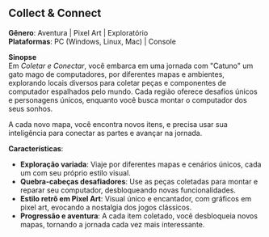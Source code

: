 ## Collect & Connect
**Gênero**: Aventura | Pixel Art | Exploratório  
**Plataformas**: PC (Windows, Linux, Mac) | Console

**Sinopse**  
Em *Coletar e Conectar*, você embarca em uma jornada com "Catuno" um gato mago de computadores, por diferentes mapas e ambientes, explorando locais diversos para coletar peças e componentes de computador espalhados pelo mundo. Cada região oferece desafios únicos e personagens únicos, enquanto você busca montar o computador dos seus sonhos.

A cada novo mapa, você encontra novos itens, e precisa usar sua inteligência para conectar as partes e avançar na jornada. 

**Características**:
- **Exploração variada**: Viaje por diferentes mapas e cenários únicos, cada um com seu próprio estilo visual.
- **Quebra-cabeças desafiadores**: Use as peças coletadas para montar e reparar seu computador, desbloqueando novas funcionalidades.
- **Estilo retrô em Pixel Art**: Visual único e encantador, com gráficos em pixel art, evocando a nostalgia dos jogos clássicos.
- **Progressão e aventura**: A cada item coletado, você desbloqueia novos mapas, tornando a jornada cada vez mais interessante.

